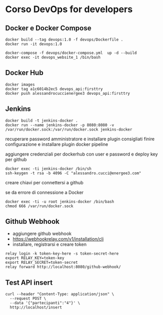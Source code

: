 # Corso DevOps for developers

## Docker e Docker Compose
```
docker build --tag devops:1.0 -f devops/Dockerfile .
docker run -it devops:1.0 

docker-compose -f devops/docker-compose.yml  up -d --build
docker exec -it devops_website_1 /bin/bash 
```

## Docker Hub
```
docker images
docker tag a1c6014b2ec5 devops_api:firsttry
docker push alessandrocuccienergee3 devops_api:firsttry
```

## Jenkins
```
docker build -t jenkins-docker . 
docker run --name jenkins-docker -p 8080:8080 -v /var/run/docker.sock:/var/run/docker.sock jenkins-docker
```

recuperare password amministratore e installare plugin consigliati
finire configurazione e installare plugin docker pipeline

aggiungere credenziali per dockerhub con user e password e deploy key per github

```
docker exec -ti jenkins-docker /bin/sh
ssh-keygen -t rsa -b 4096 -C "alessandro.cucci@energee3.com"
```
creare chiavi per connettersi a github

se da errore di connessione a Docker
```
docker exec -ti -u root jenkins-docker /bin/bash
chmod 666 /var/run/docker.sock
```

## Github Webhook

- aggiungere github webhook
- https://webhookrelay.com/v1/installation/cli
- installare, registrarsi e creare token

```
relay login -k token-key-here -s token-secret-here
export RELAY_KEY=token-key
export RELAY_SECRET=token-secret
relay forward http://localhost:8080/github-webhook/ 
```

## Test API insert 
```
curl --header "Content-Type: application/json" \
  --request POST \
  --data '{"partecipanti":"4"}' \
  http://localhost/insert

```
